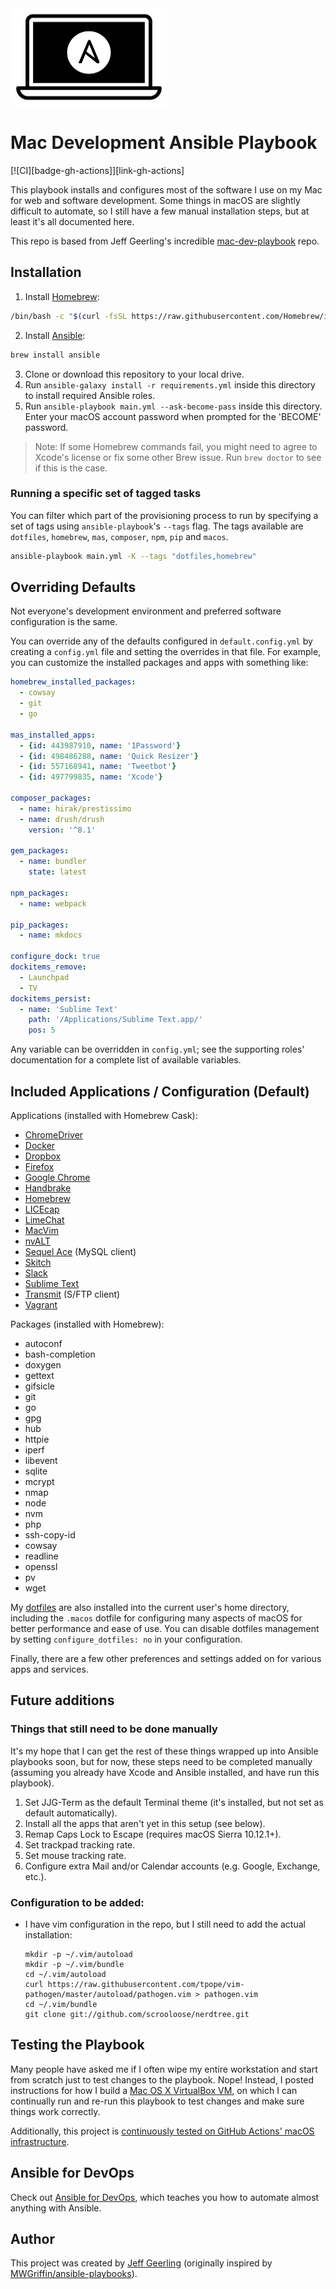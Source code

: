<img src="https://raw.githubusercontent.com/othyn/dotfiles-playbook/master/files/Mac-Dev-Playbook-Logo.png" width="250" height="156" alt="Mac Dev Playbook Logo" />

# Mac Development Ansible Playbook

[![CI][badge-gh-actions]][link-gh-actions]

This playbook installs and configures most of the software I use on my Mac for web and software development. Some things in macOS are slightly difficult to automate, so I still have a few manual installation steps, but at least it's all documented here.

This repo is based from Jeff Geerling's incredible [mac-dev-playbook](https://github.com/geerlingguy/mac-dev-playbook) repo.

## Installation

1. Install [Homebrew](https://brew.sh/):

```sh
/bin/bash -c "$(curl -fsSL https://raw.githubusercontent.com/Homebrew/install/HEAD/install.sh)"
```

2. Install [Ansible](https://formulae.brew.sh/formula/ansible):

```sh
brew install ansible
```

3. Clone or download this repository to your local drive.
4. Run `ansible-galaxy install -r requirements.yml` inside this directory to install required Ansible roles.
5. Run `ansible-playbook main.yml --ask-become-pass` inside this directory. Enter your macOS account password when prompted for the 'BECOME' password.

> Note: If some Homebrew commands fail, you might need to agree to Xcode's license or fix some other Brew issue. Run `brew doctor` to see if this is the case.

### Running a specific set of tagged tasks

You can filter which part of the provisioning process to run by specifying a set of tags using `ansible-playbook`'s `--tags` flag. The tags available are `dotfiles`, `homebrew`, `mas`, `composer`, `npm`, `pip` and `macos`.

```sh
ansible-playbook main.yml -K --tags "dotfiles,homebrew"
```

## Overriding Defaults

Not everyone's development environment and preferred software configuration is the same.

You can override any of the defaults configured in `default.config.yml` by creating a `config.yml` file and setting the overrides in that file. For example, you can customize the installed packages and apps with something like:

```yaml
homebrew_installed_packages:
  - cowsay
  - git
  - go

mas_installed_apps:
  - {id: 443987910, name: '1Password'}
  - {id: 498486288, name: 'Quick Resizer'}
  - {id: 557168941, name: 'Tweetbot'}
  - {id: 497799835, name: 'Xcode'}

composer_packages:
  - name: hirak/prestissimo
  - name: drush/drush
    version: '^8.1'

gem_packages:
  - name: bundler
    state: latest

npm_packages:
  - name: webpack

pip_packages:
  - name: mkdocs

configure_dock: true
dockitems_remove:
  - Launchpad
  - TV
dockitems_persist:
  - name: 'Sublime Text'
    path: '/Applications/Sublime Text.app/'
    pos: 5
```

Any variable can be overridden in `config.yml`; see the supporting roles' documentation for a complete list of available variables.

## Included Applications / Configuration (Default)

Applications (installed with Homebrew Cask):

- [ChromeDriver](https://sites.google.com/chromium.org/driver/)
- [Docker](https://www.docker.com/)
- [Dropbox](https://www.dropbox.com/)
- [Firefox](https://www.mozilla.org/en-US/firefox/new/)
- [Google Chrome](https://www.google.com/chrome/)
- [Handbrake](https://handbrake.fr/)
- [Homebrew](http://brew.sh/)
- [LICEcap](http://www.cockos.com/licecap/)
- [LimeChat](http://limechat.net/mac/)
- [MacVim](http://macvim-dev.github.io/macvim/)
- [nvALT](http://brettterpstra.com/projects/nvalt/)
- [Sequel Ace](https://sequel-ace.com) (MySQL client)
- [Skitch](https://evernote.com/skitch/)
- [Slack](https://slack.com/)
- [Sublime Text](https://www.sublimetext.com/)
- [Transmit](https://panic.com/transmit/) (S/FTP client)
- [Vagrant](https://www.vagrantup.com/)

Packages (installed with Homebrew):

- autoconf
- bash-completion
- doxygen
- gettext
- gifsicle
- git
- go
- gpg
- hub
- httpie
- iperf
- libevent
- sqlite
- mcrypt
- nmap
- node
- nvm
- php
- ssh-copy-id
- cowsay
- readline
- openssl
- pv
- wget

My [dotfiles](https://github.com/othyn/dotfiles) are also installed into the current user's home directory, including the `.macos` dotfile for configuring many aspects of macOS for better performance and ease of use. You can disable dotfiles management by setting `configure_dotfiles: no` in your configuration.

Finally, there are a few other preferences and settings added on for various apps and services.

## Future additions

### Things that still need to be done manually

It's my hope that I can get the rest of these things wrapped up into Ansible playbooks soon, but for now, these steps need to be completed manually (assuming you already have Xcode and Ansible installed, and have run this playbook).

1. Set JJG-Term as the default Terminal theme (it's installed, but not set as default automatically).
2. Install all the apps that aren't yet in this setup (see below).
3. Remap Caps Lock to Escape (requires macOS Sierra 10.12.1+).
4. Set trackpad tracking rate.
5. Set mouse tracking rate.
6. Configure extra Mail and/or Calendar accounts (e.g. Google, Exchange, etc.).

### Configuration to be added:

- I have vim configuration in the repo, but I still need to add the actual installation:
  ```
  mkdir -p ~/.vim/autoload
  mkdir -p ~/.vim/bundle
  cd ~/.vim/autoload
  curl https://raw.githubusercontent.com/tpope/vim-pathogen/master/autoload/pathogen.vim > pathogen.vim
  cd ~/.vim/bundle
  git clone git://github.com/scrooloose/nerdtree.git
  ```

## Testing the Playbook

Many people have asked me if I often wipe my entire workstation and start from scratch just to test changes to the playbook. Nope! Instead, I posted instructions for how I build a [Mac OS X VirtualBox VM](https://github.com/geerlingguy/mac-osx-virtualbox-vm), on which I can continually run and re-run this playbook to test changes and make sure things work correctly.

Additionally, this project is [continuously tested on GitHub Actions' macOS infrastructure](https://github.com/geerlingguy/mac-dev-playbook/actions?query=workflow%3ACI).

## Ansible for DevOps

Check out [Ansible for DevOps](https://www.ansiblefordevops.com/), which teaches you how to automate almost anything with Ansible.

## Author

This project was created by [Jeff Geerling](https://www.jeffgeerling.com/) (originally inspired by [MWGriffin/ansible-playbooks](https://github.com/MWGriffin/ansible-playbooks)).
